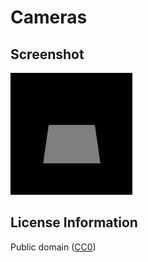 # Cameras

## Screenshot

![screenshot](screenshot/screenshot.png)

## License Information

Public domain ([CC0](https://creativecommons.org/publicdomain/zero/1.0/))
